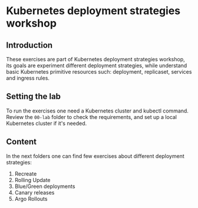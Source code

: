 # Kubernetes deployment strategies workshop

## Introduction

These exercises are part of Kubernetes deployment strategies workshop, its goals are experiment different deployment strategies, while understand basic Kubernetes primitive resources such: deployment, replicaset, services and ingress rules.

## Setting the lab

To run the exercises one need a Kubernetes cluster and kubectl command. Review the `00-lab` folder to check the requirements, and set up a local Kubernetes cluster if it's needed.

## Content

In the next folders one can find few exercises about different deployment strategies:

 1. Recreate
 1. Rolling Update
 1. Blue/Green deployments
 1. Canary releases
 1. Argo Rollouts
